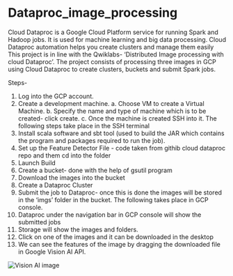 # Dataproc_image_processing


Cloud Dataproc is a Google Cloud Platform service for running Spark and Hadoop jobs. It is used for machine learning and big data processing. Cloud Dataproc automation helps you create clusters and manage them easily
This project is in line with the Qwiklabs- ‘Distributed Image processing with cloud Dataproc’. The project consists of processing three images in GCP using Cloud Dataproc to create clusters, buckets and submit Spark jobs. 

Steps-
1.	Log into the GCP account.
2.	Create a development machine.
a.	 Choose VM to create a Virtual Machine. 
b.	Specify the name and type of machine which is to be created- click create.
c.	Once the machine is created SSH into it.
The following steps take place in the SSH terminal
3.	Install scala software and sbt tool (used to build the JAR which contains the program and packages required to run the job).
4.	Set up the Feature Detector File - code taken from githib cloud dataproc repo and them cd into the folder
5.	Launch Build
6.	Create a bucket- done with the help of gsutil program
7.	Download the images into the bucket
8.	Create a Dataproc Cluster
9.	Submit the job to Dataproc- once this is done the images will be stored in the ‘imgs’ folder in the bucket.
The following takes place in GCP console.
10.	Dataproc under the navigation bar in GCP console will show the submitted jobs
11.	Storage will show the images and folders.
12.	Click on one of the images and it can be downloaded in the desktop
13.	We can see the features of the image by dragging the downloaded file in Google Vision AI API.


![Vision AI image](https://user-images.githubusercontent.com/60295261/79699771-9023f100-825f-11ea-825e-f1b51ede02d7.JPG)
